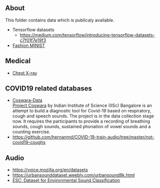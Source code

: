 ## About
This folder contains data which is publicaly available.

* Tensorflow datasets
   - https://medium.com/tensorflow/introducing-tensorflow-datasets-c7f01f7e19f3
* [Fashion MINIST](https://github.com/zalandoresearch/fashion-mnist)  

## Medical
  - [Chest X-ray](https://arxiv.org/abs/1705.02315)

## COVID19 related databases
 * [Coswara-Data](https://github.com/iiscleap/Coswara-Data)  
    [Project Coswara](https://coswara.iisc.ac.in/) by Indian Institute of Science (IISc) Bangalore is an attempt to build a diagnostic tool for Covid-19 based on respiratory, cough and speech sounds.
    The project is in the data collection stage now. It requires the participants to provide a recording of breathing sounds, cough sounds, sustained phonation of vowel
    sounds and a counting exercise.
 * https://github.com/hernanmd/COVID-19-train-audio/tree/master/not-covid19-coughs
## Audio
 * https://voice.mozilla.org/en/datasets
 * https://urbansounddataset.weebly.com/urbansound8k.html 
 * [ESC: Dataset for Environmental Sound Classification](https://dl.acm.org/doi/abs/10.1145/2733373.2806390)
